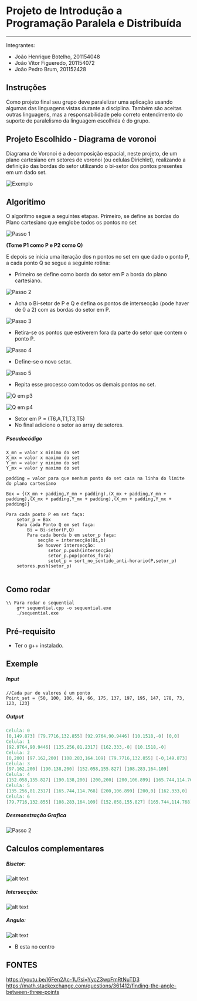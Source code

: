 # Projeto de Introdução a Programação Paralela e Distribuída

---

Integrantes:

- João Henrique Botelho, 201154048
- João Vitor Figueredo, 201154072
- João Pedro Brum, 201152428

## Instruções

Como projeto final seu grupo deve paralelizar uma aplicação usando algumas das linguagens vistas durante a disciplina. Também são aceitas outras linguagens, mas a responsabilidade pelo correto entendimento do suporte de paralelismo da linguagem escolhida é do grupo.

## Projeto Escolhido - Diagrama de voronoi

Diagrama de Voronoi é a decomposição espacial, neste projeto, de um plano cartesiano em setores de voronoi (ou celulas Dirichlet), realizando a definição das bordas do setor utilizando o bi-setor dos pontos presentes em um dado set. 

![Exemplo](./img/Exemplo_Diagrama_Voronoi.png "Exemplo")

## Algoritimo

O algoritmo segue a seguintes etapas. Primeiro, se define as bordas do Plano cartesiano que emglobe todos os pontos no set

![Passo 1](./img/Step_1.png "Passo 1")

**(Tome P1 como P e P2 como Q)**

E depois se inicia uma iteração dos n pontos no set em que dado o ponto P, a cada ponto Q se segue a seguinte rotina:

- Primeiro se define como borda do setor em P a borda do plano cartesiano.

![Passo 2](./img/step_n_1.png "Passo 2")

- Acha o Bi-setor de P e Q e defina os pontos de intersecção (pode haver de 0 a 2) com as bordas do setor em P.

![Passo 3](./img/step_n_2.png "Passo 3")

- Retira-se os pontos que estiverem fora da parte do setor que contem o ponto P.

![Passo 4](./img/step_n_3.png "Passo 4")

- Define-se o novo setor.

![Passo 5](./img/step_n_4.png "Passo 5")

- Repita esse processo com todos os demais pontos no set.

![Q em p3](./img/step_2.png "Q em p3")

![Q em p4](./img/step_3.png "Q em p4")
- Setor em P = (T6,A,T1,T3,T5)
- No final adicione o setor ao array de setores.

##### Pseudocódigo 

```
X_mn = valor x minimo do set
X_mx = valor x maximo do set
Y_mn = valor y minimo do set
Y_mx = valor y maximo do set

padding = valor para que nenhum ponto do set caia na linha do limite do plano cartesiano

Box = {(X_mn + padding,Y_mn + padding),(X_mx + padding,Y_mn + padding),(X_mx + padding,Y_mx + padding),(X_mn + padding,Y_mx + padding)}

Para cada ponto P em set faça:
    setor_p = Box 
    Para cada Ponto Q em set faça:
        Bi = Bi-setor(P,Q)
        Para cada borda b em setor_p faça:
            secção = intersecção(Bi,b)
            Se houver intersecção:
                setor_p.push(intersecção)
                setor_p.pop(pontos_fora)
                setot_p = sort_no_sentido_anti-horario(P,setor_p)
    setores.push(setor_p)
                
```

## Como rodar
```
\\ Para rodar o sequential
    g++ sequential.cpp -o sequential.exe
    ./sequential.exe
```
## Pré-requisito
- Ter o g++ instalado.
## Exemple

##### Input  
```
//Cada par de valores é um ponto
Point_set = {50, 100, 106, 49, 66, 175, 137, 197, 195, 147, 178, 73, 123, 123}
```

##### Output  
```v
Celula: 0
[0,149.873] [79.7716,132.855] [92.9764,90.9446] [10.1518,-0] [0,0]
Celula: 1
[92.9764,90.9446] [135.256,81.2317] [162.333,-0] [10.1518,-0]
Celula: 2
[0,200] [97.162,200] [108.283,164.109] [79.7716,132.855] [-0,149.873]
Celula: 3
[97.162,200] [190.138,200] [152.058,155.827] [108.283,164.109]
Celula: 4
[152.058,155.827] [190.138,200] [200,200] [200,106.899] [165.744,114.768] 
Celula: 5
[135.256,81.2317] [165.744,114.768] [200,106.899] [200,0] [162.333,0]
Celula: 6
[79.7716,132.855] [108.283,164.109] [152.058,155.827] [165.744,114.768] [135.256,81.2317] [92.9764,90.9446]
```

##### Desmonstração Grafica
![Passo 2](./img/Resultadografico.png)

## Calculos complementares
##### Bisetor:
![alt text](./img/Bisector.png)
##### Intersecção:
![alt text](./img/Intersection.png)
##### Angulo:
![alt text](./img/Angle.png)
- B esta no centro

## FONTES
https://youtu.be/I6Fen2Ac-1U?si=YycZ3wpFmRtNuTD3
https://math.stackexchange.com/questions/361412/finding-the-angle-between-three-points